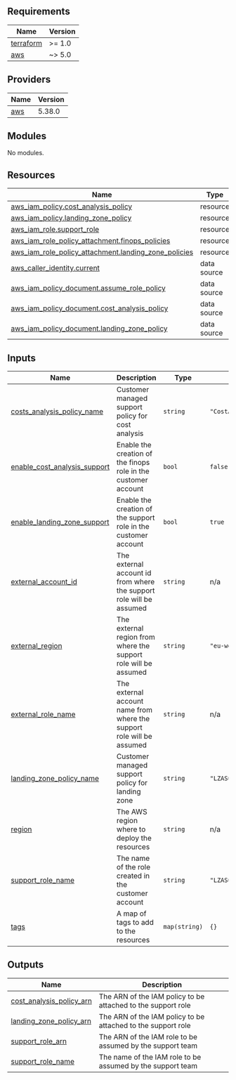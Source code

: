 ## Requirements

| Name                                                                     | Version |
| ------------------------------------------------------------------------ | ------- |
| <a name="requirement_terraform"></a> [terraform](#requirement_terraform) | >= 1.0  |
| <a name="requirement_aws"></a> [aws](#requirement_aws)                   | ~> 5.0  |

## Providers

| Name                                             | Version |
| ------------------------------------------------ | ------- |
| <a name="provider_aws"></a> [aws](#provider_aws) | 5.38.0  |

## Modules

No modules.

## Resources

| Name                                                                                                                                                           | Type        |
| -------------------------------------------------------------------------------------------------------------------------------------------------------------- | ----------- |
| [aws_iam_policy.cost_analysis_policy](https://registry.terraform.io/providers/hashicorp/aws/latest/docs/resources/iam_policy)                                  | resource    |
| [aws_iam_policy.landing_zone_policy](https://registry.terraform.io/providers/hashicorp/aws/latest/docs/resources/iam_policy)                                   | resource    |
| [aws_iam_role.support_role](https://registry.terraform.io/providers/hashicorp/aws/latest/docs/resources/iam_role)                                              | resource    |
| [aws_iam_role_policy_attachment.finops_policies](https://registry.terraform.io/providers/hashicorp/aws/latest/docs/resources/iam_role_policy_attachment)       | resource    |
| [aws_iam_role_policy_attachment.landing_zone_policies](https://registry.terraform.io/providers/hashicorp/aws/latest/docs/resources/iam_role_policy_attachment) | resource    |
| [aws_caller_identity.current](https://registry.terraform.io/providers/hashicorp/aws/latest/docs/data-sources/caller_identity)                                  | data source |
| [aws_iam_policy_document.assume_role_policy](https://registry.terraform.io/providers/hashicorp/aws/latest/docs/data-sources/iam_policy_document)               | data source |
| [aws_iam_policy_document.cost_analysis_policy](https://registry.terraform.io/providers/hashicorp/aws/latest/docs/data-sources/iam_policy_document)             | data source |
| [aws_iam_policy_document.landing_zone_policy](https://registry.terraform.io/providers/hashicorp/aws/latest/docs/data-sources/iam_policy_document)              | data source |

## Inputs

| Name                                                                                                                  | Description                                                           | Type          | Default                       | Required |
| --------------------------------------------------------------------------------------------------------------------- | --------------------------------------------------------------------- | ------------- | ----------------------------- | :------: |
| <a name="input_costs_analysis_policy_name"></a> [costs_analysis_policy_name](#input_costs_analysis_policy_name)       | Customer managed support policy for cost analysis                     | `string`      | `"CostAnalysisSupportPolicy"` |    no    |
| <a name="input_enable_cost_analysis_support"></a> [enable_cost_analysis_support](#input_enable_cost_analysis_support) | Enable the creation of the finops role in the customer account        | `bool`        | `false`                       |    no    |
| <a name="input_enable_landing_zone_support"></a> [enable_landing_zone_support](#input_enable_landing_zone_support)    | Enable the creation of the support role in the customer account       | `bool`        | `true`                        |    no    |
| <a name="input_external_account_id"></a> [external_account_id](#input_external_account_id)                            | The external account id from where the support role will be assumed   | `string`      | n/a                           |   yes    |
| <a name="input_external_region"></a> [external_region](#input_external_region)                                        | The external region from where the support role will be assumed       | `string`      | `"eu-west-2"`                 |    no    |
| <a name="input_external_role_name"></a> [external_role_name](#input_external_role_name)                               | The external account name from where the support role will be assumed | `string`      | n/a                           |   yes    |
| <a name="input_landing_zone_policy_name"></a> [landing_zone_policy_name](#input_landing_zone_policy_name)             | Customer managed support policy for landing zone                      | `string`      | `"LZASupportPolicy"`          |    no    |
| <a name="input_region"></a> [region](#input_region)                                                                   | The AWS region where to deploy the resources                          | `string`      | n/a                           |   yes    |
| <a name="input_support_role_name"></a> [support_role_name](#input_support_role_name)                                  | The name of the role created in the customer account                  | `string`      | `"LZASupportRole"`            |    no    |
| <a name="input_tags"></a> [tags](#input_tags)                                                                         | A map of tags to add to the resources                                 | `map(string)` | `{}`                          |    no    |

## Outputs

| Name                                                                                                        | Description                                                  |
| ----------------------------------------------------------------------------------------------------------- | ------------------------------------------------------------ |
| <a name="output_cost_analysis_policy_arn"></a> [cost_analysis_policy_arn](#output_cost_analysis_policy_arn) | The ARN of the IAM policy to be attached to the support role |
| <a name="output_landing_zone_policy_arn"></a> [landing_zone_policy_arn](#output_landing_zone_policy_arn)    | The ARN of the IAM policy to be attached to the support role |
| <a name="output_support_role_arn"></a> [support_role_arn](#output_support_role_arn)                         | The ARN of the IAM role to be assumed by the support team    |
| <a name="output_support_role_name"></a> [support_role_name](#output_support_role_name)                      | The name of the IAM role to be assumed by the support team   |
